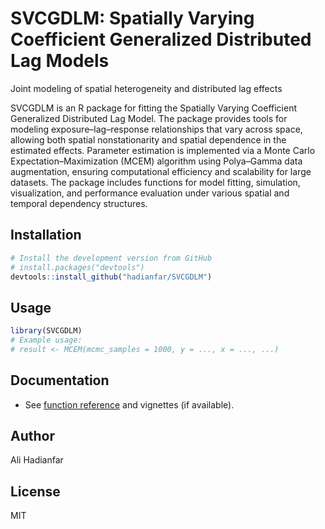 
# SVCGDLM: Spatially Varying Coefficient Generalized Distributed Lag Models 
Joint modeling of spatial heterogeneity and distributed lag effects
<!-- badges: start -->
<!-- badges: end -->

SVCGDLM is an R package for fitting the Spatially Varying Coefficient Generalized Distributed Lag Model.
The package provides tools for modeling exposure–lag–response relationships that vary across space, allowing both spatial nonstationarity and spatial dependence in the estimated effects.
Parameter estimation is implemented via a Monte Carlo Expectation–Maximization (MCEM) algorithm using Polya–Gamma data augmentation, ensuring computational efficiency and scalability for large datasets.
The package includes functions for model fitting, simulation, visualization, and performance evaluation under various spatial and temporal dependency structures.


## Installation

```r
# Install the development version from GitHub
# install.packages("devtools")
devtools::install_github("hadianfar/SVCGDLM")
```

## Usage

```r
library(SVCGDLM)
# Example usage:
# result <- MCEM(mcmc_samples = 1000, y = ..., x = ..., ...)
```

## Documentation

- See [function reference](./man/) and vignettes (if available).

## Author

Ali Hadianfar

## License

MIT
